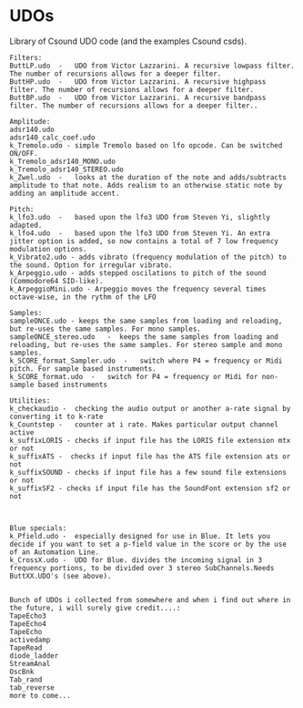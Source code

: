 # UDOs

Library of Csound UDO code (and the examples Csound csds).


    Filters:
    ButtLP.udo  -   UDO from Victor Lazzarini. A recursive lowpass filter. The number of recursions allows for a deeper filter.
    ButtHP.udo  -   UDO from Victor Lazzarini. A recursive highpass filter. The number of recursions allows for a deeper filter.
    ButtBP.udo  -   UDO from Victor Lazzarini. A recursive bandpass filter. The number of recursions allows for a deeper filter..
    
    Amplitude:
    adsr140.udo
    adsr140_calc_coef.udo
    k_Tremolo.udo - simple Tremolo based on lfo opcode. Can be switched ON/OFF.
    k_Tremolo_adsr140_MONO.udo
    k_Tremolo_adsr140_STEREO.udo
    k_Zwel.udo  -   looks at the duration of the note and adds/subtracts amplitude to that note. Adds realism to an otherwise static note by adding an amplitude accent.
    
    Pitch:
    k_lfo3.udo  -   based upon the lfo3 UDO from Steven Yi, slightly adapted. 
    k_lfo4.udo  -   based upon the lfo3 UDO from Steven Yi. An extra jitter option is added, so now contains a total of 7 low frequency	modulation options.
    k_Vibrato2.udo - adds vibrato (frequency modulation of the pitch) to the sound. Option for irregular vibrato.
    k_Arpeggio.udo - adds stepped oscilations to pitch of the sound (Commodore64 SID-like).
    k_ArpeggioMini.udo - Arpeggio moves the frequency several times octave-wise, in the rythm of the LFO
    
    Samples:
    sampleONCE.udo - keeps the same samples from loading and reloading, but re-uses the same samples. For mono samples.
    sampleONCE_stereo.udo   -  keeps the same samples from loading and reloading, but re-uses the same samples. For stereo sample and mono samples. 
    k_SCORE_format_Sampler.udo  -   switch where P4 = frequency or Midi pitch. For sample based instruments. 
    k_SCORE_format.udo  -   switch for P4 = frequency or Midi for non-sample based instruments
    
    Utilities:
    k_checkaudio -  checking the audio output or another a-rate signal by converting it to k-rate
    k_Countstep -   counter at i rate. Makes particular output channel active
    k_suffixLORIS - checks if input file has the LORIS file extension mtx or not
    k_suffixATS -  checks if input file has the ATS file extension ats or not
    k_suffixSOUND - checks if input file has a few sound file extensions or not
    k_suffixSF2 - checks if input file has the SoundFont extension sf2 or not
    
    
    
    Blue specials:
    k_Pfield.udo -  especially designed for use in Blue. It lets you decide if you want to set a p-field value in the score or by the use of an Automation Line.
    k_CrossX.udo -  UDO for Blue. divides the incoming signal in 3 frequency portions, to be divided over 3 stereo SubChannels.Needs ButtXX.UDO's (see above).
    
    
    Bunch of UDOs i collected from somewhere and when i find out where in the future, i will surely give credit....:
    TapeEcho3
    TapeEcho4
    TapeEcho
    activedamp
    TapeRead
    diode_ladder
    StreamAnal
    OscBnk
    Tab_rand
    tab_reverse
    more to come...
    

   





   
